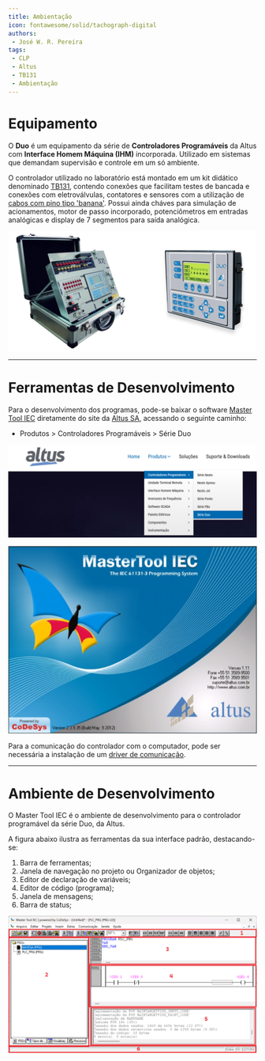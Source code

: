 ```yaml
---
title: Ambientação
icon: fontawesome/solid/tachograph-digital
authors:
 - José W. R. Pereira
tags:
 - CLP
 - Altus
 - TB131
 - Ambientação
---
```


# Equipamento

O **Duo** é um equipamento da série de **Controladores Programáveis** da Altus com **Interface Homem Máquina (IHM)** incorporada. Utilizado em sistemas que demandam supervisão e controle em um só ambiente. 

O controlador utilizado no laboratório está montado em um kit didático denominado [TB131](https://www.altus.com.br/produto/15/kit-didatico), contendo conexões que facilitam testes de bancada e conexões com eletroválvulas, contatores e sensores com a utilização de [cabos com pino tipo 'banana'](https://www.ryndackcomponentes.com.br/conectores-e-chaves/outros-conectores/pinos-e-bornes-banana-garras-jacare-e-pontas-de-prova/pinos-banana.html). Possui ainda cháves para simulação de acionamentos, motor de passo incorporado, potenciômetros em entradas analógicas e display de 7 segmentos para saída analógica. 


![TB131-CLP-DUO](img/lab0-tb131-duo.png)

---

# Ferramentas de Desenvolvimento

Para o desenvolvimento dos programas, pode-se baixar o software [Master Tool IEC](https://www.altus.com.br/suporte/download/baixararquivo/BgYB/2) diretamente do site da [Altus SA](https://www.altus.com.br/produto/11/clp-duo), acessando o seguinte caminho:

- Produtos > Controladores Programáveis > Série Duo

![Produtos](img/lab0-caminho_material.png)

![MasterToolIEC](img/lab0-master_tool_iec.png)

Para a comunicação do controlador com o computador, pode ser necessária a instalação de um [driver de comunicação](driver/PL23XX_Prolific_DriverInstaller_v408.zip).

---

# Ambiente de Desenvolvimento

O Master Tool IEC é o ambiente de desenvolvimento para o controlador programável da série Duo, da Altus. 

A figura abaixo ilustra as ferramentas da sua interface padrão, destacando-se:

1. Barra de ferramentas;
2. Janela de navegação no projeto ou Organizador de objetos;
3. Editor de declaração de variáveis;
4. Editor de código (programa);
5. Janela de mensagens;
6. Barra de status;

![IDE](img/lab0-ide_mastertool.png)


